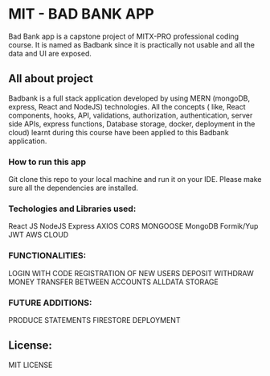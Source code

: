 # MIT - BAD BANK APP

Bad Bank app is a capstone project of  MITX-PRO professional coding course. It is named  as Badbank since it is practically not usable and all the data  and UI are exposed.   

## All about project

Badbank is a full stack application developed by using MERN (mongoDB, express, React  and NodeJS) technologies.  All the concepts ( like, React components, hooks, API, validations, authorization, authentication, server side APIs, express functions, Database storage, docker, deployment in the cloud)  learnt during this course  have been applied to this Badbank application.  

### How to run this app

Git clone this repo to your local machine and run it on your IDE.  Please make sure all the dependencies are installed.  


### Techologies and Libraries used:
React JS
NodeJS
Express
AXIOS
CORS
MONGOOSE
MongoDB
Formik/Yup
JWT
AWS CLOUD



###  FUNCTIONALITIES:

LOGIN WITH CODE
REGISTRATION OF NEW USERS
DEPOSIT
WITHDRAW
MONEY TRANSFER BETWEEN ACCOUNTS
ALLDATA STORAGE

### FUTURE ADDITIONS:

PRODUCE STATEMENTS
FIRESTORE DEPLOYMENT


## License:

MIT LICENSE

